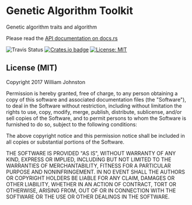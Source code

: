 # Genetic Algorithm Toolkit
Genetic algorithm traits and algorithm

Please read the [API documentation on docs.rs](https://docs.rs/ge)

![Travis Status](https://travis-ci.org/wbjohnston/ge-rs.svg?branch=master)
[![Crates.io badge](https://img.shields.io/crates/v/ge.svg)](https://crates.io/crates/ge)
[![License: MIT](https://img.shields.io/badge/License-MIT-yellow.svg)](https://opensource.org/licenses/MIT)

## License (MIT)
Copyright 2017 William Johnston

Permission is hereby granted, free of charge, to any person obtaining a copy of
this software and associated documentation files (the "Software"), to deal in
the Software without restriction, including without limitation the rights to
use, copy, modify, merge, publish, distribute, sublicense, and/or sell copies
of the Software, and to permit persons to whom the Software is furnished to do
so, subject to the following conditions:

The above copyright notice and this permission notice shall be included in all
copies or substantial portions of the Software.

THE SOFTWARE IS PROVIDED "AS IS", WITHOUT WARRANTY OF ANY KIND, EXPRESS OR
IMPLIED, INCLUDING BUT NOT LIMITED TO THE WARRANTIES OF MERCHANTABILITY,
FITNESS FOR A PARTICULAR PURPOSE AND NONINFRINGEMENT. IN NO EVENT SHALL THE
AUTHORS OR COPYRIGHT HOLDERS BE LIABLE FOR ANY CLAIM, DAMAGES OR OTHER
LIABILITY, WHETHER IN AN ACTION OF CONTRACT, TORT OR OTHERWISE, ARISING FROM,
OUT OF OR IN CONNECTION WITH THE SOFTWARE OR THE USE OR OTHER DEALINGS IN THE
SOFTWARE.

